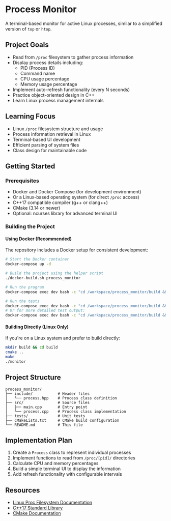 # Process Monitor

A terminal-based monitor for active Linux processes, similar to a simplified version of `top` or `htop`.

## Project Goals

- Read from `/proc` filesystem to gather process information
- Display process details including:
  - PID (Process ID)
  - Command name
  - CPU usage percentage
  - Memory usage percentage
- Implement auto-refresh functionality (every N seconds)
- Practice object-oriented design in C++
- Learn Linux process management internals

## Learning Focus

- Linux `/proc` filesystem structure and usage
- Process information retrieval in Linux
- Terminal-based UI development
- Efficient parsing of system files
- Class design for maintainable code

## Getting Started

### Prerequisites

- Docker and Docker Compose (for development environment)
- Or a Linux-based operating system (for direct `/proc` access)
- C++17 compatible compiler (g++ or clang++)
- CMake (3.14 or newer)
- Optional: ncurses library for advanced terminal UI

### Building the Project

#### Using Docker (Recommended)

The repository includes a Docker setup for consistent development:

```bash
# Start the Docker container
docker-compose up -d

# Build the project using the helper script
./docker-build.sh process_monitor

# Run the program
docker-compose exec dev bash -c "cd /workspace/process_monitor/build && ./monitor"

# Run the tests
docker-compose exec dev bash -c "cd /workspace/process_monitor/build && ctest"
# Or for more detailed test output:
docker-compose exec dev bash -c "cd /workspace/process_monitor/build && ./tests/process_monitor_tests"
```

#### Building Directly (Linux Only)

If you're on a Linux system and prefer to build directly:

```bash
mkdir build && cd build
cmake ..
make
./monitor
```

## Project Structure

```
process_monitor/
├── include/           # Header files
│   └── process.hpp    # Process class definition
├── src/               # Source files
│   ├── main.cpp       # Entry point
│   └── process.cpp    # Process class implementation
├── tests/             # Unit tests
├── CMakeLists.txt     # CMake build configuration
└── README.md          # This file
```

## Implementation Plan

1. Create a `Process` class to represent individual processes
2. Implement functions to read from `/proc/[pid]/` directories
3. Calculate CPU and memory percentages
4. Build a simple terminal UI to display the information
5. Add refresh functionality with configurable intervals

## Resources

- [Linux Proc Filesystem Documentation](https://man7.org/linux/man-pages/man5/proc.5.html)
- [C++17 Standard Library](https://en.cppreference.com/w/cpp/17)
- [CMake Documentation](https://cmake.org/documentation/)
